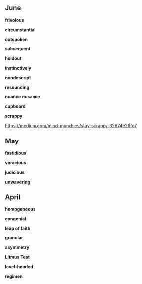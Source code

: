 
## June 

**frivolous**

**circumstantial**

**outspoken**

**subsequent**

**holdout**

**instinctively**

**nondescript**

**resounding**

**nuance**
**nusance**

**cupboard** 

**scrappy**

https://medium.com/mind-munchies/stay-scrappy-32674e26fc7

## May 

**fastidious**

**voracious**

**judicious**

**unwavering**

## April 

**homogeneous**

**congenial**

**leap of faith**

**granular**

**asymmetry**

**Litmus Test**

**level-headed**

**regimen**


